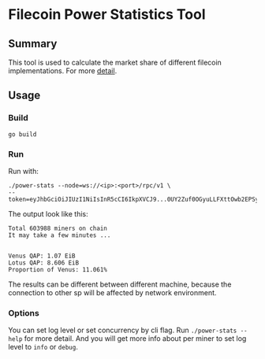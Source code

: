 # Filecoin Power Statistics Tool

## Summary

This tool is used to calculate the market share of different filecoin implementations. For more [detail](./docs/venus-market-share-Census.md).

## Usage

### Build

```shell
go build
```

### Run

Run with:
```shell
./power-stats --node=ws://<ip>:<port>/rpc/v1 \
--token=eyJhbGciOiJIUzI1NiIsInR5cCI6IkpXVCJ9...0UY2Zuf0OGyuLLFXttOwb2EPSyK1745m2qe41EOCN1Q 
```

The output look like this:
```shell
Total 603988 miners on chain
It may take a few minutes ...


Venus QAP: 1.07 EiB
Lotus QAP: 8.606 EiB
Proportion of Venus: 11.061%
```
The results can be different between different machine, because the connection to other sp will be affected by network environment.

### Options

You can set log level or set concurrency by cli flag. Run `./power-stats --help` for more detail. And you will get more info about per miner to set log level to `info` or `debug`.
